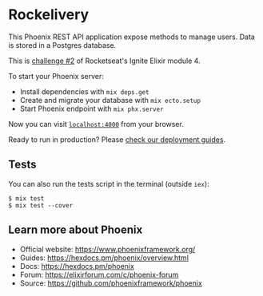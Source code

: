 # Rockelivery

This Phoenix REST API application expose methods to manage users. Data is stored in a Postgres database.

This is [challenge #2](https://www.notion.so/Desafio-02-Testando-a-aplica-o-435756cc4daf4c9ba490c12642dc5154) of Rocketseat's Ignite Elixir module 4.

To start your Phoenix server:

  * Install dependencies with `mix deps.get`
  * Create and migrate your database with `mix ecto.setup`
  * Start Phoenix endpoint with `mix phx.server`

Now you can visit [`localhost:4000`](http://localhost:4000) from your browser.

Ready to run in production? Please [check our deployment guides](https://hexdocs.pm/phoenix/deployment.html).

## Tests

You can also run the tests script in the terminal (outside `iex`):

```shell
$ mix test
$ mix test --cover
```

## Learn more about Phoenix

  * Official website: https://www.phoenixframework.org/
  * Guides: https://hexdocs.pm/phoenix/overview.html
  * Docs: https://hexdocs.pm/phoenix
  * Forum: https://elixirforum.com/c/phoenix-forum
  * Source: https://github.com/phoenixframework/phoenix
